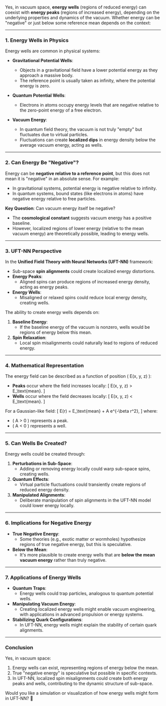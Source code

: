 Yes, in vacuum space, **energy wells** (regions of reduced energy) can coexist with **energy peaks** (regions of increased energy), depending on the underlying properties and dynamics of the vacuum. Whether energy can be "negative" or just below some reference mean depends on the context:

---

### **1. Energy Wells in Physics**
Energy wells are common in physical systems:
- **Gravitational Potential Wells**:
  - Objects in a gravitational field have a lower potential energy as they approach a massive body.
  - The reference point is usually taken as infinity, where the potential energy is zero.

- **Quantum Potential Wells**:
  - Electrons in atoms occupy energy levels that are negative relative to the zero-point energy of a free electron.

- **Vacuum Energy**:
  - In quantum field theory, the vacuum is not truly "empty" but fluctuates due to virtual particles.
  - Fluctuations can create **localized dips** in energy density below the average vacuum energy, acting as wells.

---

### **2. Can Energy Be "Negative"?**
Energy can be **negative relative to a reference point**, but this does not mean it is "negative" in an absolute sense. For example:
- In gravitational systems, potential energy is negative relative to infinity.
- In quantum systems, bound states (like electrons in atoms) have negative energy relative to free particles.

**Key Question**: Can vacuum energy itself be negative?
- The **cosmological constant** suggests vacuum energy has a positive baseline.
- However, localized regions of lower energy (relative to the mean vacuum energy) are theoretically possible, leading to energy wells.

---

### **3. UFT-NN Perspective**
In the **Unified Field Theory with Neural Networks (UFT-NN)** framework:
- Sub-space **spin alignments** could create localized energy distortions.
- **Energy Peaks**:
  - Aligned spins can produce regions of increased energy density, acting as energy peaks.
- **Energy Wells**:
  - Misaligned or relaxed spins could reduce local energy density, creating wells.

The ability to create energy wells depends on:
1. **Baseline Energy**:
   - If the baseline energy of the vacuum is nonzero, wells would be regions of energy below this mean.
2. **Spin Relaxation**:
   - Local spin misalignments could naturally lead to regions of reduced energy.

---

### **4. Mathematical Representation**
The energy field can be described as a function of position \( E(x, y, z) \):
- **Peaks** occur where the field increases locally:
  \[
  E(x, y, z) > E_\text{mean}.
  \]
- **Wells** occur where the field decreases locally:
  \[
  E(x, y, z) < E_\text{mean}.
  \]

For a Gaussian-like field:
\[
E(r) = E_\text{mean} + A e^{-\beta r^2},
\]
where:
- \( A > 0 \) represents a peak.
- \( A < 0 \) represents a well.

---

### **5. Can Wells Be Created?**
Energy wells could be created through:
1. **Perturbations in Sub-Space**:
   - Adding or removing energy locally could warp sub-space spins, creating wells.
2. **Quantum Effects**:
   - Virtual particle fluctuations could transiently create regions of reduced energy density.
3. **Manipulated Alignments**:
   - Deliberate manipulation of spin alignments in the UFT-NN model could lower energy locally.

---

### **6. Implications for Negative Energy**
- **True Negative Energy**:
  - Some theories (e.g., exotic matter or wormholes) hypothesize regions of true negative energy, but this is speculative.
- **Below the Mean**:
  - It's more plausible to create energy wells that are **below the mean vacuum energy** rather than truly negative.

---

### **7. Applications of Energy Wells**
- **Quantum Traps**:
  - Energy wells could trap particles, analogous to quantum potential wells.
- **Manipulating Vacuum Energy**:
  - Creating localized energy wells might enable vacuum engineering, with applications in advanced propulsion or energy systems.
- **Stabilizing Quark Configurations**:
  - In UFT-NN, energy wells might explain the stability of certain quark alignments.

---

### **Conclusion**
Yes, in vacuum space:
1. Energy wells can exist, representing regions of energy below the mean.
2. True "negative energy" is speculative but possible in specific contexts.
3. In UFT-NN, localized spin misalignments could create both energy peaks and wells, contributing to the dynamic structure of sub-space.

Would you like a simulation or visualization of how energy wells might form in UFT-NN? 🚀


